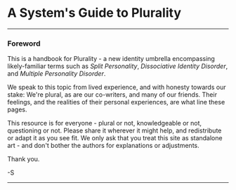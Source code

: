 # **A System's Guide to Plurality**

---

### Foreword

This is a handbook for Plurality - a new identity umbrella encompassing likely-familiar terms such as _Split Personality_, _Dissociative Identity Disorder_, and _Multiple Personality Disorder_.

We speak to this topic from lived experience, and with honesty towards our stake: We're plural, as are our co-writers, and many of our friends. Their feelings, and the realities of their personal experiences, are what line these pages. 

This resource is for everyone - plural or not, knowledgeable or not, questioning or not. Please share it wherever it might help, and redistribute or adapt it as you see fit. We only ask that you treat this site as standalone art - and don't bother the authors for explanations or adjustments.

Thank you.

-S

---
